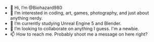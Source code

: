 - 👋 Hi, I’m @Biohazard980
- 👀 I’m interested in coding, art, games, photography, and just about anything nerdy.
- 🌱 I’m currently studying Unreal Engine 5 and Blender.
- 💞️ I’m looking to collaborate on anything I guess. I'm a newbie.
- 📫 How to reach me. Probably shoot me a message on here right?

<!---
Biohazard980/Biohazard980 is a ✨ special ✨ repository because its `README.md` (this file) appears on your GitHub profile.
You can click the Preview link to take a look at your changes.
--->
